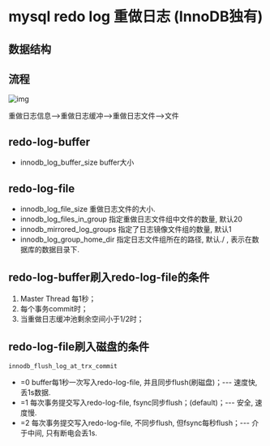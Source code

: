 # mysql redo log 重做日志 (InnoDB独有)

## 数据结构

## 流程

![img](res/mysql-redolog-proc.png)

重做日志信息-->重做日志缓冲-->重做日志文件-->文件

## redo-log-buffer

- innodb_log_buffer_size buffer大小

## redo-log-file

- innodb_log_file_size 重做日志文件的大小.
- innodb_log_files_in_group 指定重做日志文件组中文件的数量, 默认20
- innodb_mirrored_log_groups 指定了日志镜像文件组的数量, 默认1
- innodb_log_group_home_dir 指定日志文件组所在的路径, 默认./ , 表示在数据库的数据目录下.

## redo-log-buffer刷入redo-log-file的条件

1. Master Thread 每1秒；
2. 每个事务commit时；
3. 当重做日志缓冲池剩余空间小于1/2时；

## redo-log-file刷入磁盘的条件

`innodb_flush_log_at_trx_commit`

- =0 buffer每1秒一次写入redo-log-file, 并且同步flush(刷磁盘)；--- 速度快, 丢1s数据.
- =1 每次事务提交写入redo-log-file, fsync同步flush；(default)；--- 安全, 速度慢.
- =2 每次事务提交写入redo-log-file, 不同步flush, 但fsync每秒flush；--- 介于中间, 只有断电会丢1s.
